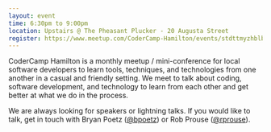 ```yaml
---
layout: event
time: 6:30pm to 9:00pm
location: Upstairs @ The Pheasant Plucker - 20 Augusta Street
register: https://www.meetup.com/CoderCamp-Hamilton/events/stdttmyzhblb/
---
```


CoderCamp Hamilton is a monthly meetup / mini-conference for local software developers to learn tools, techniques, and technologies from one another in a casual and friendly setting. We meet to talk about coding, software development, and technology to learn from each other and get better at what we do in the process.

We are always looking for speakers or lightning talks. If you would like to talk, get in touch with Bryan Poetz ([@bpoetz](https://twitter.com/bpoetz)) or Rob Prouse ([@rprouse](https://twitter.com/rprouse)).